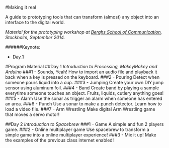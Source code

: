 #Making it real

A guide to prototyping tools that can transform (almost) any object into an interface to the digital world.


*Material for the prototyping workshop at [Berghs School of Communication](http://www.berghs.se/), 
Stockholm, September 2014.*

######Keynote:

* [Day 1 ](https://docs.google.com/presentation/d/1rfqmw0J2BBEFYgNEULkHXIh8TeKBvQVxT_S2VhfnLGs/edit?usp=sharing)


#Program Material
##Day 1
*Introduction to Processing, MakeyMakey and Arduino*
###1 - Sounds, Yeah!
How to import an audio file and playback it back when a key is pressed on the keyboard.
###2 - Pouring
Detect when someone pours liquid into a cup.
###3 - Jumping
Create your own DIY jump sensor using aluminum foil.
###4 - Band
Create band by playing a sample everytime someone touches an object. Fruits, liquids, cutlery anything goes!
###5 - Alarm
Use the sonar as trigger an alarm when someone has entered an area.
###6 - Punch
Use a sonar to make a punch detector. Learn how to load a video file.
###7 - Arm Wrestling
Make digital Arm Wrestling game that moves a servo motor!

##Day 2
*Introduction to Spacebrew*
###1 - Game
A simple and fun 2 players game.
###2 - Online multiplayer game
Use spacebrew to transform a simple game into a online multiplayer experience!
###3 - Mix it up!
Make the examples of the previous class internet enabled!